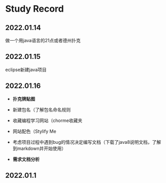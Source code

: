 # Study Record
## 2022.01.14

做一个用java语言的21点或者德州扑克

## 2022.01.15

eclipse新建java项目

## 2022.01.16
- **扑克牌贴图**


- 新建包名（了解包名命名规则
- 收藏编程学习网站（chorme收藏夹
- 网站配色（Stylify Me
- 考虑项目过程中遇到bug的情况决定编写文档（下载了java8说明文档，了解到markdown并开始使用）
- **需求文档分析**
## 2022.01.1

